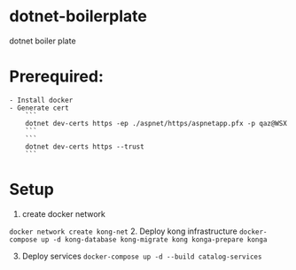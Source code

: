 # dotnet-boilerplate
dotnet boiler plate

# Prerequired:
    - Install docker
    - Generate cert    
        ```
        dotnet dev-certs https -ep ./aspnet/https/aspnetapp.pfx -p qaz@WSX
        ```
        ```
        dotnet dev-certs https --trust
        ```
# Setup 
1. create docker network

```docker network create kong-net```
2. Deploy kong infrastructure
```docker-compose up -d kong-database kong-migrate kong konga-prepare konga```

3. Deploy services
```docker-compose up -d --build catalog-services```
